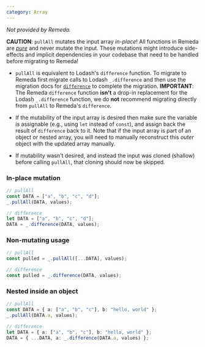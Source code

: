 ```yaml
---
category: Array
---
```


_Not provided by Remeda._

**CAUTION**: `pullAll` mutates the input array _in-place_! All functions in
Remeda are [_pure_](https://en.wikipedia.org/wiki/Pure_function) and never
mutate the input. These mutations might introduce side-effects and implicit
dependencies in your codebase that need to be handled before migrating to
Remeda!

- `pullAll` is equivalent to Lodash's `difference` function. To migrate to
  Remeda first migrate calls to Lodash `_.difference` and then use the migration
  docs for [`difference`](/migrate/lodash#difference) to complete the migration.
  **IMPORTANT**: The Remeda `difference` function **isn't** a drop-in
  replacement for the Lodash `_.difference` function, we do **not** recommend
  migrating directly from `pullAll` to Remeda's `difference`.

- If the mutability of the input array is desired then make sure the variable is
  assignable (e.g., using `let` instead of `const`), and assign back the result
  of `difference` back to it. Note that if the input array is part of an object
  or nested array, you will need to manually reconstruct this _outer_ object
  with the updated array manually.

- If mutability wasn't desired, and instead the input was cloned (shallow)
  before calling `pullAll`, that cloning should now be skipped.

### In-place mutation

```ts
// pullAll
const DATA = ["a", "b", "c", "d"];
_.pullAll(DATA, values);

// difference
let DATA = ["a", "b", "c", "d"];
DATA = _.difference(DATA, values);
```

### Non-mutating usage

```ts
// pullAll
const pulled = _.pullAll([...DATA], values);

// difference
const pulled = _.difference(DATA, values);
```

### Nested inside an object

```ts
// pullAll
const DATA = { a: ["a", "b", "c"], b: "hello, world" };
_.pullAll(DATA.a, values);

// difference
let DATA = { a: ["a", "b", "c"], b: "hello, world" };
DATA = { ...DATA, a: _.difference(DATA.a, values) };
```
